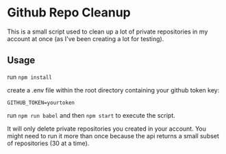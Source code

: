 # Github Repo Cleanup

This is a small script used to clean up a lot of private repositories in my account at once (as I've been creating a lot for testing).

## Usage

run `npm install`

create a .env file within the root directory containing your github token key:

```
GITHUB_TOKEN=yourtoken
```

run `npm run babel` and then `npm start` to execute the script.

It will only delete private repositories you created in your account. You might need to run it more than once because the api returns a small subset of repositories (30 at a time).